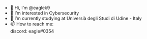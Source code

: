 - 👋 Hi, I’m @eaglek9
- 👀 I’m interested in Cybersecurity
- 🌱 I’m currently studying at Universià degli Studi di Udine - Italy
- 📫 How to reach me:
 <br/>  discord:  eagle#0354

<!---
eaglek9/eaglek9 is a ✨ special ✨ repository because its `README.md` (this file) appears on your GitHub profile.
You can click the Preview link to take a look at your changes.
--->
